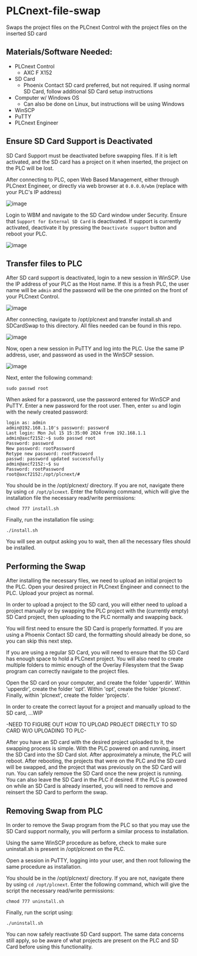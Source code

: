 # PLCnext-file-swap
Swaps the project files on the PLCnext Control with the project files on the inserted SD card

<h2> Materials/Software Needed: </h2>

* PLCnext Control
    * AXC F X152
* SD Card
    * Phoenix Contact SD card preferred, but not required. If using normal SD Card, follow additional SD Card setup instructions
* Computer w/ Windows OS
    * Can also be done on Linux, but instructions will be using Windows
* WinSCP
* PuTTY
* PLCnext Engineer

<h2> Ensure SD Card Support is Deactivated </h2>

SD Card Support must be deactivated before swapping files. If it is left activated, and the SD card has a project on it when inserted, the project on the PLC will be lost. 

After connecting to PLC, open Web Based Management, either through PLCnext Engineer, or directly via web browser at `0.0.0.0/wbm` (replace with your PLC's IP address)

![image](https://github.com/user-attachments/assets/bea298c2-8b29-42d8-8612-8c14b7140654)

Login to WBM and navigate to the SD Card window under Security. Ensure that `Support for External SD Card` is deactivated. If support is currently activated, deactivate it by pressing the `Deactivate support` button and reboot your PLC.

![image](https://github.com/user-attachments/assets/21671b69-acf0-4a29-b263-6aa7769143c9)

<h2> Transfer files to PLC </h2>

After SD card support is deactivated, login to a new session in WinSCP. Use the IP address of your PLC as the Host name. If this is a fresh PLC, the user name will be `admin` and the password will be the one printed on the front of your PLCnext Control.

![image](https://github.com/user-attachments/assets/d2109d19-b523-492a-afb6-c2f1072121fc)

After connecting, navigate to /opt/plcnext and transfer install.sh and SDCardSwap to this directory. All files needed can be found in this repo.

![image](https://github.com/user-attachments/assets/286c876f-643f-478e-b7d9-0d7ed2e03d84)

Now, open a new session in PuTTY and log into the PLC. Use the same IP address, user, and password as used in the WinSCP session.

![image](https://github.com/user-attachments/assets/82967f32-0015-45bf-8253-ea8998067dca)

Next, enter the following command:
```
sudo passwd root
```
When asked for a password, use the password entered for WinSCP and PuTTY. Enter a new password for the root user. Then, enter `su` and login with the newly created password:
```
login as: admin
admin@192.168.1.10's password: password
Last login: Mon Jul 15 15:35:00 2024 from 192.168.1.1
admin@axcf2152:~$ sudo passwd root
Password: password
New password: rootPassword
Retype new password: rootPassword
passwd: password updated successfully
admin@axcf2152:~$ su
Password: rootPassword
root@axcf2152:/opt/plcnext/#
```

You should be in the /opt/plcnext/ directory. If you are not, navigate there by using `cd /opt/plcnext`. Enter the following command, which will give the installation file the necessary read/write permissions:
```
chmod 777 install.sh
```

Finally, run the installation file using:
```
./install.sh
```

You will see an output asking you to wait, then all the necessary files should be installed.

<h2> Performing the Swap </h2>

After installing the necessary files, we need to upload an initial project to the PLC. Open your desired project in PLCnext Engineer and connect to the PLC. Upload your project as normal.

In order to upload a project to the SD card, you will either need to upload a project manually or by swapping the PLC project with the (currently empty) SD Card project, then uploading to the PLC normally and swapping back.

You will first need to ensure the SD Card is properly formatted. If you are using a Phoenix Contact SD card, the formatting should already be done, so you can skip this next step. 

If you are using a regular SD Card, you will need to ensure that the SD Card has enough space to hold a PLCnext project. You will also need to create multiple folders to mimic enough of the Overlay Filesystem that the Swap program can correctly navigate to the project files. 

Open the SD card on your computer, and create the folder 'upperdir'. Within 'upperdir', create the folder 'opt'. Within 'opt', create the folder 'plcnext'. Finally, within 'plcnext', create the folder 'projects'. 

In order to create the correct layout for a project and manually upload to the SD card, ...WIP

-NEED TO FIGURE OUT HOW TO UPLOAD PROJECT DIRECTLY TO SD CARD W/O UPLOADING TO PLC-

After you have an SD card with the desired project uploaded to it, the swapping process is simple. With the PLC powered on and running, insert the SD Card into the SD Card slot. After approximately a minute, the PLC will reboot. After rebooting, the projects that were on the PLC and the SD card will be swapped, and the project that was previously on the SD Card will run. You can safely remove the SD Card once the new project is running. You can also leave the SD Card in the PLC if desired. If the PLC is powered on while an SD Card is already inserted, you will need to remove and reinsert the SD Card to perform the swap.

<h2> Removing Swap from PLC </h2>

In order to remove the Swap program from the PLC so that you may use the SD Card support normally, you will perform a similar process to installation. 

Using the same WinSCP procedure as before, check to make sure uninstall.sh is present in /opt/plcnext on the PLC. 

Open a session in PuTTY, logging into your user, and then root following the same procedure as installation.

You should be in the /opt/plcnext/ directory. If you are not, navigate there by using `cd /opt/plcnext`. Enter the following command, which will give the script the necessary read/write permissions:
```
chmod 777 uninstall.sh
```

Finally, run the script using:
```
./uninstall.sh
```

You can now safely reactivate SD Card support. The same data concerns still apply, so be aware of what projects are present on the PLC and SD Card before using this functionality.
